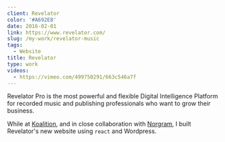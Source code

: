 ```yaml
---
client: Revelator
color: '#A692E8'
date: 2016-02-01
link: https://www.revelator.com/
slug: /my-work/revelator-music
tags:
  - Website
title: Revelator
type: work
videos:
  - https://vimeo.com/499750291/663c546a7f
---
```


Revelator Pro is the most powerful and flexible Digital Intelligence Platform for recorded music and publishing professionals who want to grow their business.

While at [Koalition](https://www.koalition.com), and in close collaboration with [Norgram](https://www.norgram.co/), I built Revelator's new website using `react` and Wordpress.
